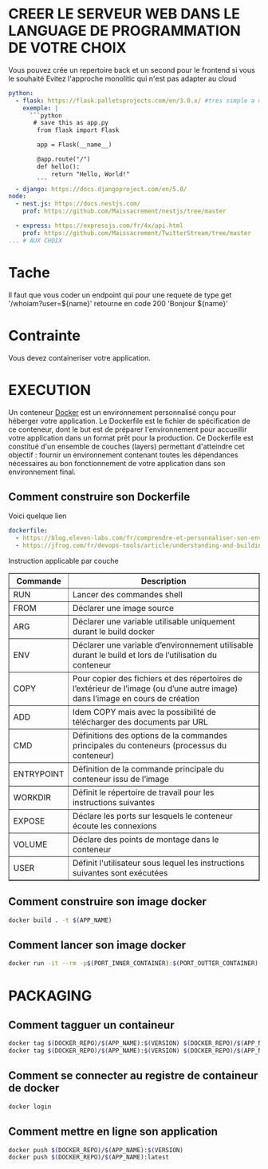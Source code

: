 # CREER LE SERVEUR WEB DANS LE LANGUAGE DE PROGRAMMATION DE VOTRE CHOIX

Vous pouvez crée un repertoire back et un second pour le frontend si vous le souhaité
Evitez l'approche monolitic qui n'est pas adapter au cloud 

```yaml
python:
  - flask: https://flask.palletsprojects.com/en/3.0.x/ #tres simple a mettre en place
    exemple: |
      ```python
       # save this as app.py
        from flask import Flask

        app = Flask(__name__)

        @app.route("/")
        def hello():
            return "Hello, World!"
        ```
  - django: https://docs.djangoproject.com/en/5.0/
node:
  - nest.js: https://docs.nestjs.com/
    prof: https://github.com/Maissacrement/nestjs/tree/master

  - express: https://expressjs.com/fr/4x/api.html
    prof: https://github.com/Maissacrement/TwitterStream/tree/master
... # AUX CHOIX
```

# Tache
Il faut que vous coder un endpoint qui pour une requete de type get '/whoiam?user=${name}' retourne en code 200 'Bonjour ${name}'

# Contrainte
Vous devez containeriser votre application.

# EXECUTION

Un conteneur [Docker](https://docs.docker.com/engine/install/) est un environnement personnalisé conçu pour héberger votre application. Le Dockerfile est le fichier de spécification de ce conteneur, dont le but est de préparer l'environnement pour accueillir votre application dans un format prêt pour la production. Ce Dockerfile est constitué d'un ensemble de couches (layers) permettant d'atteindre cet objectif : fournir un environnement contenant toutes les dépendances nécessaires au bon fonctionnement de votre application dans son environnement final.

## Comment construire son Dockerfile

Voici quelque lien

```yaml
dockerfile:
  - https://blog.eleven-labs.com/fr/comprendre-et-personnaliser-son-environnement-docker#les-instructions-dockerfile
  - https://jfrog.com/fr/devops-tools/article/understanding-and-building-docker-images/#dockerfile-method
```

Instruction applicable par couche

<table border="1">
  <tr>
    <th>Commande</th>
    <th>Description</th>
  </tr>
  <tr>
    <td>RUN</td>
    <td>Lancer des commandes shell</td>
  </tr>
  <tr>
    <td>FROM</td>
    <td>Déclarer une image source</td>
  </tr>
  <tr>
    <td>ARG</td>
    <td>Déclarer une variable utilisable uniquement durant le build docker</td>
  </tr>
  <tr>
    <td>ENV</td>
    <td>Déclarer une variable d’environnement utilisable durant le build et lors de l’utilisation du conteneur</td>
  </tr>
  <tr>
    <td>COPY</td>
    <td>Pour copier des fichiers et des répertoires de l’extérieur de l’image (ou d’une autre image) dans l’image en cours de création</td>
  </tr>
  <tr>
    <td>ADD</td>
    <td>Idem COPY mais avec la possibilité de télécharger des documents par URL</td>
  </tr>
  <tr>
    <td>CMD</td>
    <td>Définitions des options de la commandes principales du conteneurs (processus du conteneur)</td>
  </tr>
  <tr>
    <td>ENTRYPOINT</td>
    <td>Définition de la commande principale du conteneur issu de l’image</td>
  </tr>
  <tr>
    <td>WORKDIR</td>
    <td>Définit le répertoire de travail pour les instructions suivantes</td>
  </tr>
  <tr>
    <td>EXPOSE</td>
    <td>Déclare les ports sur lesquels le conteneur écoute les connexions</td>
  </tr>
  <tr>
    <td>VOLUME</td>
    <td>Déclare des points de montage dans le conteneur</td>
  </tr>
  <tr>
    <td>USER</td>
    <td>Définit l'utilisateur sous lequel les instructions suivantes sont exécutées</td>
  </tr>
</table>

## Comment construire son image docker

```bash
docker build . -t $(APP_NAME)
```

## Comment lancer son image docker
```bash
docker run -it --rm -p$(PORT_INNER_CONTAINER):$(PORT_OUTTER_CONTAINER) $(APP_NAME)
```

# PACKAGING

## Comment tagguer un containeur
```bash
docker tag $(DOCKER_REPO)/$(APP_NAME):$(VERSION) $(DOCKER_REPO)/$(APP_NAME):$(VERSION) # Tag current version
docker tag $(DOCKER_REPO)/$(APP_NAME):$(VERSION) $(DOCKER_REPO)/$(APP_NAME):latest # Tag latest
```

## Comment se connecter au registre de containeur de docker 

```bash
docker login
```

## Comment mettre en ligne son application

```bash
docker push $(DOCKER_REPO)/$(APP_NAME):$(VERSION)
docker push $(DOCKER_REPO)/$(APP_NAME):latest
```